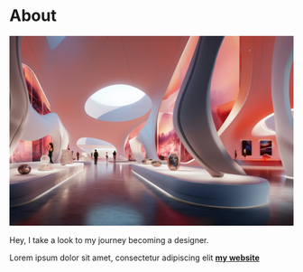 # About

![](../images/gallery.png)

Hey, I take a look to my journey becoming a designer. 

Lorem ipsum dolor sit amet, consectetur adipiscing elit **[my website](https://community.emergentfutures.io/courses/5566525/content)**
